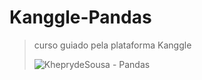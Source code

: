 # Kanggle-Pandas
>curso guiado pela plataforma Kanggle
>
>![KheprydeSousa - Pandas](https://user-images.githubusercontent.com/68934855/209826449-36e788f6-490c-42d0-a129-86069c0d6181.png)
